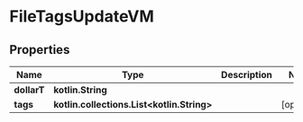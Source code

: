 
# FileTagsUpdateVM

## Properties
Name | Type | Description | Notes
------------ | ------------- | ------------- | -------------
**dollarT** | **kotlin.String** |  | 
**tags** | **kotlin.collections.List&lt;kotlin.String&gt;** |  |  [optional]



